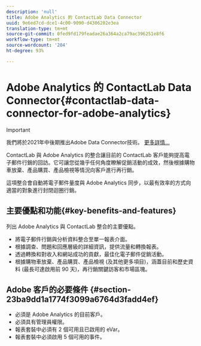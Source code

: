```yaml
---
description: 'null'
title: Adobe Analytics 的 ContactLab Data Connector
uuid: 9e6ed7cd-dce1-4c00-9090-d4306202e3ea
translation-type: tm+mt
source-git-commit: 0fed9fd179feadae26a364a2ca79ac396251e8f6
workflow-type: tm+mt
source-wordcount: '204'
ht-degree: 93%

---
```



# Adobe Analytics 的 ContactLab Data Connector{#contactlab-data-connector-for-adobe-analytics}

>[!IMPORTANT]
>
>我們將於2021年中後期推出Adobe Data Connector技術。 [更多詳情...](/help/import/data-connectors/data-connectors-eol.md)

ContactLab 與 Adobe Analytics 的整合讓目前的 ContactLab 客戶能夠提高電子郵件行銷的回訪。它可讓您從幾乎任何角度瞭解促銷活動的成效，然後根據購物車放棄、產品購買、產品檢視等情況向客戶進行再行銷。

這項整合會自動將電子郵件量度與 Adobe Analytics 同步，以最有效率的方式向適當的對象進行封閉迴圈行銷。

## 主要優點和功能{#key-benefits-and-features}

列出 Adobe Analytics 與 ContactLab 整合的主要優點。

* 將電子郵件行銷與分析資料整合至單一報表介面。
* 根據調查、問題和回應層級的詳細資訊，提供流量和轉換報表。
* 透過轉換和對收入和網站成功的貢獻，最佳化電子郵件促銷活動。
* 根據購物車放棄、產品購買、產品檢視 (及其他更多項目)，涵蓋目前和歷史資料 (最長可達啟用前 90 天)，再行銷關鍵訪客和市場區塊。

## Adobe 客戶的必要條件 {#section-23ba9dd1a1774f3099a6764d3fadd4ef}

* 必須是 Adobe Analytics 的目前客戶。
* 必須具有管理員權限。
* 報表套裝中必須有 2 個可用且已啟用的 eVar。
* 報表套裝中必須啟用 5 個可用的事件。
